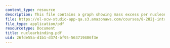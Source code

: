 ```yaml
---
content_type: resource
description: This file contains a graph showing mass excess per nucleon.
file: https://ol-ocw-studio-app-qa.s3.amazonaws.com/courses/8-282j-introduction-to-astronomy-spring-2006/26fde55ad1b1d374bf95563719406f3e_nuclearbinding.pdf
file_type: application/pdf
resourcetype: Document
title: nuclearbinding.pdf
uid: 26fde55a-d1b1-d374-bf95-563719406f3e
---
```

